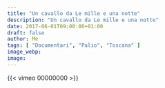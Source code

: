 ```yaml
---
title: "Un cavallo da Le mille e una notte"
description: "Un cavallo da Le mille e una notte"
date: 2017-06-01T09:00:00+01:00
draft: false
author: Me
tags: [ "Documentari", "Palio", "Toscana" ]
image_webp:
image:
---
```


{{< vimeo 00000000 >}}
